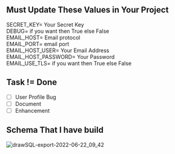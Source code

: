 ## Must Update These Values in Your Project
<!-- ignore-task-list-start -->
SECRET_KEY= Your Secret Key\
DEBUG= if you want then True else False\
EMAIL_HOST= Email protocol\
EMAIL_PORT= email port\
EMAIL_HOST_USER= Your Email Address\
EMAIL_HOST_PASSWORD= Your Password\
EMAIL_USE_TLS= if you want then True else False
<!-- ignore-task-list-end -->


## Task != Done
<!-- ignore-task-list-start -->
- [ ] User Profile Bug
- [ ] Document
- [ ] Enhancement
<!-- ignore-task-list-end -->


## Schema That I have build
<!-- ignore-task-list-start -->
![drawSQL-export-2022-06-22_09_42](https://user-images.githubusercontent.com/105751918/174942086-8a000a8e-a7d8-4fba-9a94-a8f82f0e8b40.png)
